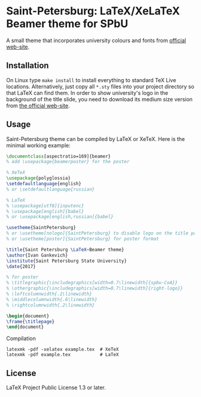 # Saint-Petersburg: LaTeX/XeLaTeX Beamer theme for SPbU

A small theme that incorporates university colours and fonts from [official
web-site](http://pr.spbu.ru/).

## Installation

On Linux type ``make install`` to install everything to standard TeX Live
locations. Alternatively, just copy all `*.sty` files into your project
directory so that LaTeX can find them. In order to show university's logo in
the background of the title slide, you need to download its medium size version
from [the official
web-site](http://pr.spbu.ru/images/simvolika/logo/CoA_Medium.eps). 

## Usage

Saint-Petersburg theme can be compiled by LaTeX or XeTeX. Here is the minimal
working example:
```latex
\documentclass[aspectratio=169]{beamer}
% add \usepackage{beamerposter} for the poster

% XeTeX
\usepackage{polyglossia}
\setdefaultlanguage{english}
% or \setdefaultlanguage{russian}

% LaTeX
% \usepackage[utf8]{inputenc}
% \usepackage[english]{babel}
% or \usepackage[english,russian]{babel}

\usetheme{SaintPetersburg}
% or \usetheme[nologo]{SaintPetersburg} to disable logo on the title page
% or \usetheme[poster]{SaintPetersburg} for poster format

\title{Saint Petersburg \LaTeX~Beamer theme}
\author{Ivan Gankevich}
\institute{Saint Petersburg State University}
\date{2017}

% for poster
% \titlegraphic{\includegraphics[width=0.7\linewidth]{spbu-CoA}}
% \othergraphic{\includegraphics[width=0.7\linewidth]{right-logo}}
% \leftcolumnwidth{.2\linewidth}
% \middlecolumnwidth{.6\linewidth}
% \rightcolumnwidth{.2\linewidth}

\begin{document}
\frame{\titlepage}
\end{document}
```

Compilation
```shell
latexmk -pdf -xelatex example.tex  # XeTeX
latexmk -pdf example.tex           # LaTeX
```

## License

LaTeX Project Public License 1.3 or later.
